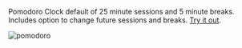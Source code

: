 Pomodoro Clock default of 25 minute sessions and 5 minute breaks.  
Includes option to change future sessions and breaks. [Try it out](http://codepen.io/amnavor/full/dGbqLY/).

![pomodoro](https://cloud.githubusercontent.com/assets/12720744/17600490/91a1eb54-5fb8-11e6-8fd7-3cc1ca701466.gif)
